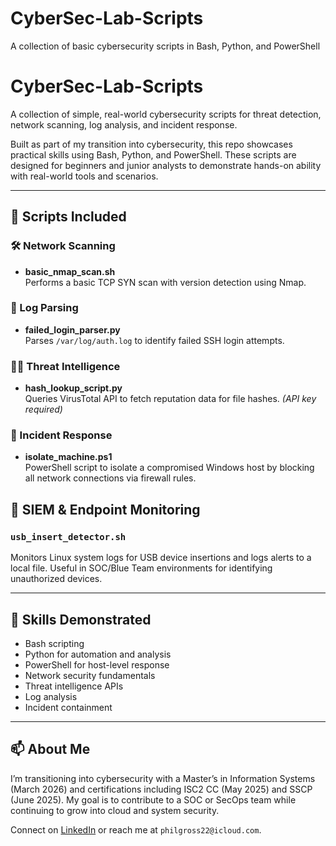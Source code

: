 # CyberSec-Lab-Scripts
A collection of basic cybersecurity scripts in Bash, Python, and PowerShell
# CyberSec-Lab-Scripts

A collection of simple, real-world cybersecurity scripts for threat detection, network scanning, log analysis, and incident response.

Built as part of my transition into cybersecurity, this repo showcases practical skills using Bash, Python, and PowerShell. These scripts are designed for beginners and junior analysts to demonstrate hands-on ability with real-world tools and scenarios.

---

## 🔧 Scripts Included

### 🛠️ Network Scanning
- **basic_nmap_scan.sh**  
  Performs a basic TCP SYN scan with version detection using Nmap.

### 📜 Log Parsing
- **failed_login_parser.py**  
  Parses `/var/log/auth.log` to identify failed SSH login attempts.

### 🕵️‍♂️ Threat Intelligence
- **hash_lookup_script.py**  
  Queries VirusTotal API to fetch reputation data for file hashes. *(API key required)*

### 🚨 Incident Response
- **isolate_machine.ps1**  
  PowerShell script to isolate a compromised Windows host by blocking all network connections via firewall rules.

## 🧪 SIEM & Endpoint Monitoring

### `usb_insert_detector.sh`
Monitors Linux system logs for USB device insertions and logs alerts to a local file. Useful in SOC/Blue Team environments for identifying unauthorized devices.

---

## 🎯 Skills Demonstrated
- Bash scripting
- Python for automation and analysis
- PowerShell for host-level response
- Network security fundamentals
- Threat intelligence APIs
- Log analysis
- Incident containment

---

## 📫 About Me
I’m transitioning into cybersecurity with a Master’s in Information Systems (March 2026) and certifications including ISC2 CC (May 2025) and SSCP (June 2025). My goal is to contribute to a SOC or SecOps team while continuing to grow into cloud and system security.

Connect on [LinkedIn](http://linkedin.com/in/philliplgross) or reach me at `philgross22@icloud.com`.

